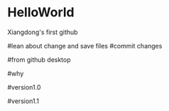 # HelloWorld
Xiangdong's first github 

#lean about change and save files
#commit changes

#from github desktop

#why 

#version1.0

#version1.1